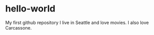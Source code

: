 # hello-world
My first github repository
I live in Seattle and love movies. I also love Carcassone.
